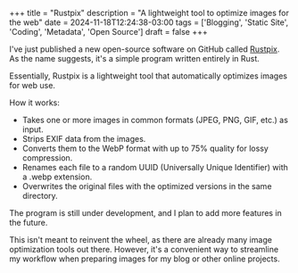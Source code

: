 +++
title = "Rustpix"
description = "A lightweight tool to optimize images for the web"
date = 2024-11-18T12:24:38-03:00
tags = ['Blogging', 'Static Site', 'Coding', 'Metadata', 'Open Source']
draft = false
+++

I've just published a new open-source software on GitHub called [Rustpix](https://github.com/a-franca/rustpix). As the name suggests, it's a simple program written entirely in Rust.

Essentially, Rustpix is a lightweight tool that automatically optimizes images for web use.

How it works:

- Takes one or more images in common formats (JPEG, PNG, GIF, etc.) as input.
- Strips EXIF data from the images.
- Converts them to the WebP format with up to 75% quality for lossy compression.
- Renames each file to a random UUID (Universally Unique Identifier) with a .webp extension.
- Overwrites the original files with the optimized versions in the same directory.

The program is still under development, and I plan to add more features in the future.

This isn't meant to reinvent the wheel, as there are already many image optimization tools out there. However, it's a convenient way to streamline my workflow when preparing images for my blog or other online projects.